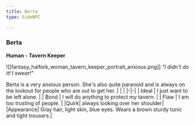 ```yaml
---
title: Berta
type: SideNPC

---
```


### Berta

**Human - Tavern Keeper**

![[fantasy_halfork_woman_tavern_keeper_portrait_anxious.png]]
_"I didn't do it! I swear!"_

Berta is a very anxious person. She's also quite paranoid and is always on the lookout for people who are out to get her.
| | |
|-|-|
| Ideal | I just want to be left alone. |
| Bond | I will do anything to protect my tavern. |
| Flaw | I am too trusting of people. |
|Quirk| always looking over her shoulder|
|Appearance| Gray hair, light skin, blue eyes. Wears a brown sturdy tunic and tight trousers.|